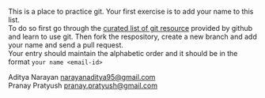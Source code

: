 This is a place to practice git. Your first exercise is to add your name to this list.  
To do so first go through the [curated list of git resource](https://help.github.com/articles/good-resources-for-learning-git-and-github/) provided by github and learn to use git. 
Then fork the respository, create a new branch and add your name and send a pull request.  
Your entry should maintain the alphabetic order and it should be in the format ```your name <email-id>```

Aditya Narayan narayanaditya95@gmail.com  
Pranay Pratyush pranay.pratyush@gmail.com

